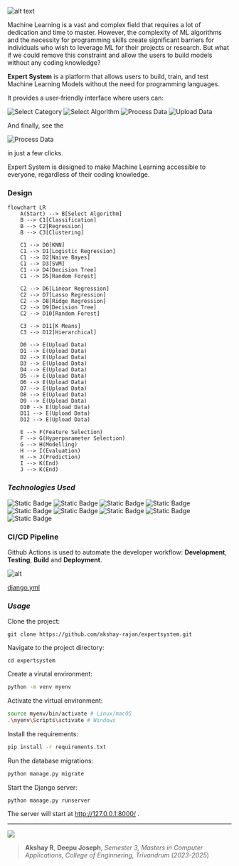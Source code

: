 ![alt text](./others/screenshot.png)

Machine Learning is a vast and complex field that requires a lot of dedication and time to master. 
However, the complexity of ML algorithms and the necessity for programming skills create
significant barriers for individuals who wish to leverage ML for their projects or research. 
But what if we could remove this constraint and allow the users to build models without any coding knowledge?

**Expert System** is a platform that allows users to build, train, and test Machine Learning Models without the need for programming languages. 

It provides a user-friendly interface where users can:

![Select Category](./others/screenshot2.png)
![Select Algorithm](./others/classification.png)
![Process Data](./others/preprocessing.png)
![Upload Data](./others/screenshot3.png)

And finally, see the 

![Process Data](./others/screenshot4.png)

in just a few clicks.

Expert System is designed to make Machine Learning accessible to everyone, regardless of their coding knowledge. 

### Design

```mermaid
flowchart LR
    A(Start) --> B[Select Algorithm]
    B --> C1[Classification]
    B --> C2[Regression]
    B --> C3[Clustering]

    C1 --> D0[KNN]
    C1 --> D1[Logistic Regression]
    C1 --> D2[Naive Bayes]
    C1 --> D3[SVM]
    C1 --> D4[Decision Tree]
    C1 --> D5[Random Forest]

    C2 --> D6[Linear Regression]
    C2 --> D7[Lasso Regression]
    C2 --> D8[Ridge Regression]
    C2 --> D9[Decision Tree]
    C2 --> D10[Random Forest]

    C3 --> D11[K Means]
    C3 --> D12[Hierarchical]

    D0 --> E(Upload Data)
    D1 --> E(Upload Data)
    D2 --> E(Upload Data)
    D3 --> E(Upload Data)
    D4 --> E(Upload Data)
    D5 --> E(Upload Data)
    D6 --> E(Upload Data)
    D7 --> E(Upload Data)
    D8 --> E(Upload Data)
    D9 --> E(Upload Data)
    D10 --> E(Upload Data)
    D11 --> E(Upload Data)
    D12 --> E(Upload Data)

    E --> F(Feature Selection)
    F --> G(Hyperparameter Selection)
    G --> H(Modelling)
    H --> I(Evaluation)
    H --> J(Prediction)
    I --> K(End)
    J --> K(End)
```


### *Technologies Used*

![Static Badge](https://img.shields.io/badge/-Django-darkgreen?style=for-the-badge&logo=django)
![Static Badge](https://img.shields.io/badge/-JavaScript-white?style=for-the-badge&logo=javascript)
![Static Badge](https://img.shields.io/badge/-d3.js-orange?style=for-the-badge&logo=javascript)
![Static Badge](https://img.shields.io/badge/-plotly.js-navy?style=for-the-badge&logo=javascript)
![Static Badge](https://img.shields.io/badge/-Scikit_Learn-blue?style=for-the-badge&logo=scikit-learn)
![Static Badge](https://img.shields.io/badge/-pandas-purple?style=for-the-badge&logo=pandas)
![Static Badge](https://img.shields.io/badge/-numpy-cyan?style=for-the-badge&logo=numpy)
![Static Badge](https://img.shields.io/badge/-prism.js-black?style=for-the-badge&logo=javascript)
![Static Badge](https://img.shields.io/badge/-bootstrap-white?style=for-the-badge&logo=bootstrap)

### CI/CD Pipeline

Github Actions is used to automate the developer workflow:
**Development**, **Testing**, **Build** and **Deployment**.

![alt](./others/Workflow.png)

[django.yml](.github/workflows/django.yml)

<!-- > Github Actions **Listen** to Github **Events**, such as a PR, Contributor addition etc. -->
<!-- > The Event **Triggers a Workflow**, which contain **Actions**, for example Sorting, Labelling, Assignment to someone etc. -->
<!-- [django.yml](.github/workflows/django.yml) -->

### *Usage*

Clone the project:
```
git clone https://github.com/akshay-rajan/expertsystem.git
```
Navigate to the project directory:
```
cd expertsystem
```
Create a virutal environment:
```bash
python -m venv myenv
```
Activate the virtual environment:
```bash
source myenv/bin/activate # Linux/macOS
.\myenv\Scripts\activate # Windows
```
Install the requirements:
```bash
pip install -r requirements.txt
```
Run the database migrations:
```bash
python manage.py migrate
```
Start the Django server:
```bash
python manage.py runserver
```
The server will start at http://127.0.0.1:8000/ .


---

<a href="https://github.com/akshay-rajan/expertsystem/graphs/contributors">
  <img src="https://contrib.rocks/image?repo=akshay-rajan/expertsystem" />
</a>

> **Akshay R**,
>**Deepu Joseph**,
>*Semester 3, Masters in Computer Applications*,
>*College of Enginnering, Trivandrum*
>(*2023-2025*)

